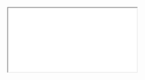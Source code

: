 <iframe src='[<div class='tableauPlaceholder' id='viz1680747567909' style='position: relative'><noscript><a href='#'>
  <img alt='Задолженности по кредитам ' src='https:&#47;&#47;public.tableau.com&#47;static&#47;images&#47;_1&#47;_16779839242350&#47;sheet3&#47;1_rss.png' 
       style='border: none' /></a></noscript><object class='tableauViz'  
                                                     style='display:none;'>
  <param name='host_url' value='https%3A%2F%2Fpublic.tableau.com%2F' /> 
  <param name='embed_code_version' value='3' /> <param name='site_root' value='' /><param name='name' value='_16779839242350&#47;sheet3' />
  <param name='tabs' value='no' /><param name='toolbar' value='yes' /><param name='static_image' value='https:&#47;&#47;public.tableau.com&#47;static&#47;images&#47;_1&#47;_16779839242350&#47;sheet3&#47;1.png' /> <param name='animate_transition' value='yes' /><param name='display_static_image' value='yes' /><param name='display_spinner' value='yes' /><param name='display_overlay' value='yes' /><param name='display_count' value='yes' /><param name='language' value='en-US' /></object></div>                <script type='text/javascript'>                    var divElement = document.getElementById('viz1680747567909');                    var vizElement = divElement.getElementsByTagName('object')[0];                    if ( divElement.offsetWidth > 800 ) { vizElement.style.width='100%';vizElement.style.height=(divElement.offsetWidth*0.75)+'px';} else if ( divElement.offsetWidth > 500 ) { vizElement.style.width='100%';vizElement.style.height=(divElement.offsetWidth*0.75)+'px';} else { vizElement.style.width='100%';vizElement.style.height='1227px';}                     var scriptElement = document.createElement('script');                    scriptElement.src = 'https://public.tableau.com/javascripts/api/viz_v1.js';                    vizElement.parentNode.insertBefore(scriptElement, vizElement);                
</script>]' width='[1000]' height='[2000]'></iframe>
